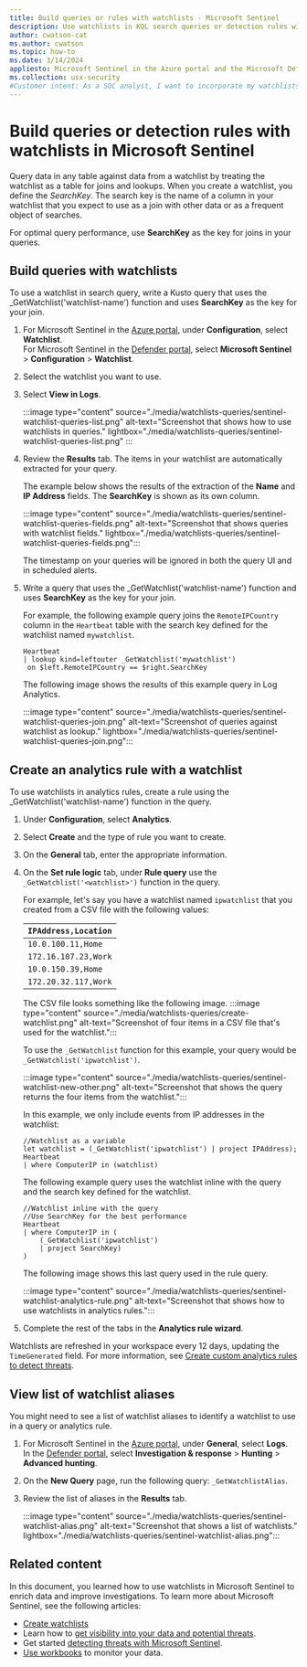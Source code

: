 ```yaml
---
title: Build queries or rules with watchlists - Microsoft Sentinel
description: Use watchlists in KQL search queries or detection rules with built-in functions for Microsoft Sentinel.
author: cwatson-cat
ms.author: cwatson
ms.topic: how-to
ms.date: 3/14/2024
appliesto: Microsoft Sentinel in the Azure portal and the Microsoft Defender portal
ms.collection: usx-security
#Customer intent: As a SOC analyst, I want to incorporate my watchlists with advanced hunting or detection rules so I can use data I provide in meaningful ways for my security monitoring.
---
```


# Build queries or detection rules with watchlists in Microsoft Sentinel

Query data in any table against data from a watchlist by treating the watchlist as a table for joins and lookups. When you create a watchlist, you define the *SearchKey*. The search key is the name of a column in your watchlist that you expect to use as a join with other data or as a frequent object of searches.

For optimal query performance, use **SearchKey** as the key for joins in your queries.

## Build queries with watchlists

To use a watchlist in search query, write a Kusto query that uses the _GetWatchlist('watchlist-name') function and uses **SearchKey** as the key for your join.

1. For Microsoft Sentinel in the [Azure portal](https://portal.azure.com), under **Configuration**, select **Watchlist**.<br> For Microsoft Sentinel in the [Defender portal](https://security.microsoft.com/), select **Microsoft Sentinel** > **Configuration** > **Watchlist**.
1. Select the watchlist you want to use.
1. Select **View in Logs**.

    :::image type="content" source="./media/watchlists-queries/sentinel-watchlist-queries-list.png" alt-text="Screenshot that shows how to use watchlists in queries." lightbox="./media/watchlists-queries/sentinel-watchlist-queries-list.png" :::

1. Review the **Results** tab. The items in your watchlist are automatically extracted for your query. 

   The example below shows the results of the extraction of the **Name** and **IP Address** fields. The **SearchKey** is shown as its own column. 

    :::image type="content" source="./media/watchlists-queries/sentinel-watchlist-queries-fields.png" alt-text="Screenshot that shows queries with watchlist fields." lightbox="./media/watchlists-queries/sentinel-watchlist-queries-fields.png":::

    The timestamp on your queries will be ignored in both the query UI and in scheduled alerts.

1. Write a query that uses the _GetWatchlist('watchlist-name') function and uses **SearchKey** as the key for your join. 

   For example, the following example query joins the `RemoteIPCountry` column in the `Heartbeat` table with the search key defined for the watchlist named `mywatchlist`.

    ```kusto
    Heartbeat
    | lookup kind=leftouter _GetWatchlist('mywatchlist') 
     on $left.RemoteIPCountry == $right.SearchKey
    ```

    The following image shows the results of this example query in Log Analytics.
 
    :::image type="content" source="./media/watchlists-queries/sentinel-watchlist-queries-join.png" alt-text="Screenshot of queries against watchlist as lookup." lightbox="./media/watchlists-queries/sentinel-watchlist-queries-join.png":::

## Create an analytics rule with a watchlist

To use watchlists in analytics rules, create a rule using the _GetWatchlist('watchlist-name') function in the query.

1. Under **Configuration**, select **Analytics**.
1. Select **Create** and the type of rule you want to create.
1. On the **General** tab, enter the appropriate information.
1. On the **Set rule logic** tab, under **Rule query** use the `_GetWatchlist('<watchlist>')` function in the query.

   For example, let's say you have a watchlist named `ipwatchlist` that you created from a CSV file with the following values:

   |`IPAddress,Location`   |
   |---------|
   |`10.0.100.11,Home`    |
   |`172.16.107.23,Work`   |
   |`10.0.150.39,Home`     |
   |`172.20.32.117,Work`   |

    The CSV file looks something like the following image.
    :::image type="content" source="./media/watchlists-queries/create-watchlist.png" alt-text="Screenshot of four items in a CSV file that's used for the watchlist.":::

    To use the `_GetWatchlist` function for this example, your query would be `_GetWatchlist('ipwatchlist')`.

    :::image type="content" source="./media/watchlists-queries/sentinel-watchlist-new-other.png" alt-text="Screenshot that shows the query returns the four items from the watchlist.":::

    In this example, we only include events from IP addresses in the watchlist:

    ```kusto
    //Watchlist as a variable
    let watchlist = (_GetWatchlist('ipwatchlist') | project IPAddress);
    Heartbeat
    | where ComputerIP in (watchlist)
    ```

    The following example query uses the watchlist inline with the query and the search key defined for the watchlist.

    ```kusto
    //Watchlist inline with the query
    //Use SearchKey for the best performance
    Heartbeat
    | where ComputerIP in ( 
        (_GetWatchlist('ipwatchlist')
        | project SearchKey)
    )
    ```

    The following image shows this last query used in the rule query.

    :::image type="content" source="./media/watchlists-queries/sentinel-watchlist-analytics-rule.png" alt-text="Screenshot that shows how to use watchlists in analytics rules.":::

1. Complete the rest of the tabs in the **Analytics rule wizard**.

Watchlists are refreshed in your workspace every 12 days, updating the `TimeGenerated` field. For more information, see [Create custom analytics rules to detect threats](detect-threats-custom.md#query-scheduling-and-alert-threshold).

## View list of watchlist aliases

You might need to see a list of watchlist aliases to identify a watchlist to use in a query or analytics rule.

1. For Microsoft Sentinel in the [Azure portal](https://portal.azure.com), under **General**, select **Logs**.<br> In the [Defender portal](https://security.microsoft.com/), select **Investigation & response** > **Hunting** > **Advanced hunting**.
1. On the **New Query** page, run the following query: `_GetWatchlistAlias`. 
1. Review the list of aliases in the **Results** tab.

   :::image type="content" source="./media/watchlists-queries/sentinel-watchlist-alias.png" alt-text="Screenshot that shows a list of watchlists." lightbox="./media/watchlists-queries/sentinel-watchlist-alias.png":::

## Related content

In this document, you learned how to use watchlists in Microsoft Sentinel to enrich data and improve investigations. To learn more about Microsoft Sentinel, see the following articles:

- [Create watchlists](watchlists-create.md)
- Learn how to [get visibility into your data and potential threats](get-visibility.md).
- Get started [detecting threats with Microsoft Sentinel](./detect-threats-built-in.md).
- [Use workbooks](monitor-your-data.md) to monitor your data.
